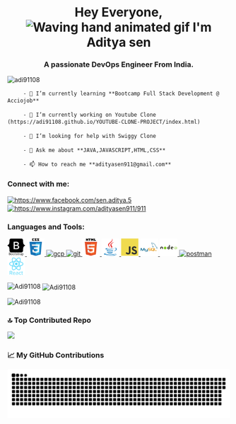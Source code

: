 <h1 align="center"> Hey Everyone, <img src="https://raw.githubusercontent.com/nixin72/nixin72/master/wave.gif" 
         alt="Waving hand animated gif"
         height="45"
         width="45" /> I'm Aditya sen</h1>
         <h3 align="center">A passionate DevOps Engineer From India.</h3>
         <p align="left"> <img src="https://komarev.com/ghpvc/?username=adi91108&label=Profile%20views&color=0e75b6&style=flat" alt="adi91108" /> </p>
         
         - 🌱 I’m currently learning **Bootcamp Full Stack Development @ Acciojob**
         
         - 🔭 I’m currently working on Youtube Clone (https://adi91108.github.io/YOUTUBE-CLONE-PROJECT/index.html)
         
         - 🤝 I’m looking for help with Swiggy Clone
         
         - 💬 Ask me about **JAVA,JAVASCRIPT,HTML,CSS**
         
         - 📫 How to reach me **adityasen911@gmail.com**


<h3 align="left">Connect with me:</h3>
<p align="left">
<a href="https://fb.com/https://www.facebook.com/sen.aditya.5" target="blank"><img align="center" src="https://raw.githubusercontent.com/rahuldkjain/github-profile-readme-generator/master/src/images/icons/Social/facebook.svg" alt="https://www.facebook.com/sen.aditya.5" height="30" width="40" /></a>
<a href="https://instagram.com/https://www.instagram.com/adityasen911/911" target="blank"><img align="center" src="https://raw.githubusercontent.com/rahuldkjain/github-profile-readme-generator/master/src/images/icons/Social/instagram.svg" alt="https://www.instagram.com/adityasen911/911" height="30" width="40" /></a>
</p>

<h3 align="left">Languages and Tools:</h3>
<p align="left"> <a href="https://getbootstrap.com" target="_blank" rel="noreferrer"> <img src="https://raw.githubusercontent.com/devicons/devicon/master/icons/bootstrap/bootstrap-plain-wordmark.svg" alt="bootstrap" width="40" height="40"/> </a> <a href="https://www.w3schools.com/css/" target="_blank" rel="noreferrer"> <img src="https://raw.githubusercontent.com/devicons/devicon/master/icons/css3/css3-original-wordmark.svg" alt="css3" width="40" height="40"/> </a> <a href="https://cloud.google.com" target="_blank" rel="noreferrer"> <img src="https://www.vectorlogo.zone/logos/google_cloud/google_cloud-icon.svg" alt="gcp" width="40" height="40"/> </a> <a href="https://git-scm.com/" target="_blank" rel="noreferrer"> <img src="https://www.vectorlogo.zone/logos/git-scm/git-scm-icon.svg" alt="git" width="40" height="40"/> </a> <a href="https://www.w3.org/html/" target="_blank" rel="noreferrer"> <img src="https://raw.githubusercontent.com/devicons/devicon/master/icons/html5/html5-original-wordmark.svg" alt="html5" width="40" height="40"/> </a> <a href="https://www.java.com" target="_blank" rel="noreferrer"> <img src="https://raw.githubusercontent.com/devicons/devicon/master/icons/java/java-original.svg" alt="java" width="40" height="40"/> </a> <a href="https://developer.mozilla.org/en-US/docs/Web/JavaScript" target="_blank" rel="noreferrer"> <img src="https://raw.githubusercontent.com/devicons/devicon/master/icons/javascript/javascript-original.svg" alt="javascript" width="40" height="40"/> </a> <a href="https://www.mysql.com/" target="_blank" rel="noreferrer"> <img src="https://raw.githubusercontent.com/devicons/devicon/master/icons/mysql/mysql-original-wordmark.svg" alt="mysql" width="40" height="40"/> </a> <a href="https://nodejs.org" target="_blank" rel="noreferrer"> <img src="https://raw.githubusercontent.com/devicons/devicon/master/icons/nodejs/nodejs-original-wordmark.svg" alt="nodejs" width="40" height="40"/> </a> <a href="https://postman.com" target="_blank" rel="noreferrer"> <img src="https://www.vectorlogo.zone/logos/getpostman/getpostman-icon.svg" alt="postman" width="40" height="40"/> </a> <a href="https://reactjs.org/" target="_blank" rel="noreferrer"> <img src="https://raw.githubusercontent.com/devicons/devicon/master/icons/react/react-original-wordmark.svg" alt="react" width="40" height="40"/> </a> </p>

<p><img align="left" src="https://github-readme-stats.vercel.app/api/top-langs?username=Adi91108&show_icons=true&locale=en&layout=compact" alt="Adi91108" /></p>

<p>&nbsp;<img align="center" src="https://github-readme-stats.vercel.app/api?username=Adi91108&show_icons=true&locale=en" alt="Adi91108" /></p>

<p><img align="center" src="https://github-readme-streak-stats.herokuapp.com/?user=Adi91108&" alt="Adi91108" /></p>

### 🔝 Top Contributed Repo
![](https://github-contributor-stats.vercel.app/api?username=Adi91108&limit=5&theme=flat&combine_all_yearly_contributions=true)

### 📈 My GitHub Contributions
![Snake animation](https://github.com/jaiswaladi246/jaiswaladi246/blob/output/github-contribution-grid-snake.svg)






















<!---
Adi91108/Adi91108 is a ✨ special ✨ repository because its `README.md` (this file) appears on your GitHub profile.
You can click the Preview link to take a look at your changes.
--->

